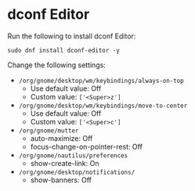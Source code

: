 # dconf Editor

Run the following to install dconf Editor:

```
sudo dnf install dconf-editor -y
```

Change the following settings:

- `/org/gnome/desktop/wm/keybindings/always-on-top`
  - Use default value: Off
  - Custom value: `['<Super>z']`
- `/org/gnome/desktop/wm/keybindings/move-to-center`
  - Use default value: Off
  - Custom value: `['<Super>c']`
- `/org/gnome/mutter`
  - auto-maximize: Off
  - focus-change-on-pointer-rest: Off
- `/org/gnome/nautilus/preferences`
  - show-create-link: On
- `/org/gnome/desktop/notifications/`
  - show-banners: Off
